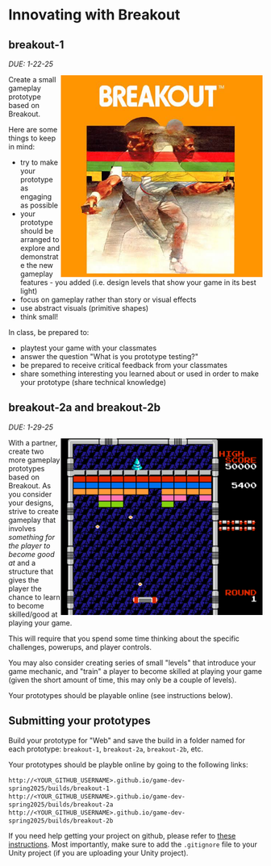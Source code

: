 # Innovating with Breakout

<!-- ![Breakout 2600 box art](https://mtreanor.com/game615-spring2025/assignments/breakout.jpg "Breakout 2600 box art") -->

## breakout-1
*DUE: 1-22-25*

<img src="./breakout.jpg" alt="Breakout 2600 box art" align="right" width="400">

Create a small gameplay prototype based on Breakout.

Here are some things to keep in mind:
- try to make your prototype as engaging as possible
- your prototype should be arranged to explore and demonstrate the new gameplay features - you added (i.e. design levels that show your game in its best light)
- focus on gameplay rather than story or visual effects
- use abstract visuals (primitive shapes)
- think small!

In class, be prepared to: 
- playtest your game with your classmates
- answer the question "What is you prototype testing?"
- be prepared to receive critical feedback from your classmates
- share something interesting you learned about or used in order to make your prototype (share technical knowledge)

## breakout-2a and breakout-2b

*DUE: 1-29-25*

<img src="./arkanoid.png" alt="Arkanoid NES gameplay" align="right" width="400">

With a partner, create two more gameplay prototypes based on Breakout. As you consider your designs, strive to create gameplay that involves *something for the player to become good at* and a structure that gives the player the chance to learn to become skilled/good at playing your game.

This will require that you spend some time thinking about the specific challenges, powerups, and player controls. 

You may also consider creating series of small "levels" that introduce your game mechanic, and "train" a player to become skilled at playing your game (given the short amount of time, this may only be a couple of levels).

Your prototypes should be playable online (see instructions below).

## Submitting your prototypes

Build your prototype for "Web" and save the build in a folder named for each prototype: `breakout-1`, `breakout-2a`, `breakout-2b`, etc.

Your prototypes should be playble online by going to the following links:

```
http://<YOUR_GITHUB_USERNAME>.github.io/game-dev-spring2025/builds/breakout-1
http://<YOUR_GITHUB_USERNAME>.github.io/game-dev-spring2025/builds/breakout-2a
http://<YOUR_GITHUB_USERNAME>.github.io/game-dev-spring2025/builds/breakout-2b
```

If you need help getting your project on github, please refer to [these instructions](./setup.html). Most importantly, make sure to add the `.gitignore` file to your Unity project (if you are uploading your Unity project).